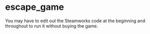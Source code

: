 # escape_game

You may have to edit out the Steamworks code at the beginning and throughout to run it without buying the game.  

